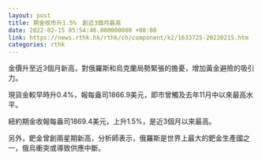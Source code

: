 ```yaml
---
layout: post
title: 期金收市升1.5%　創近3個月最高
date: 2022-02-15 05:54:46.000000000 +08:00
link: https://news.rthk.hk/rthk/ch/component/k2/1633725-20220215.htm
categories: rthk
---
```


金價升至近3個月新高，對俄羅斯和烏克蘭局勢緊張的擔憂，增加黃金避險的吸引力。

現貨金較早時升0.4%，報每盎司1866.9美元，即市曾觸及去年11月中以來最高水平。

紐約期金收報每盎司1869.4美元，上升1.5%，是近3個月以來最高。

另外，鈀金曾創兩星期新高，分析師表示，俄羅斯是世界上最大的鈀金生產國之一，俄烏衝突或導致供應中斷。
